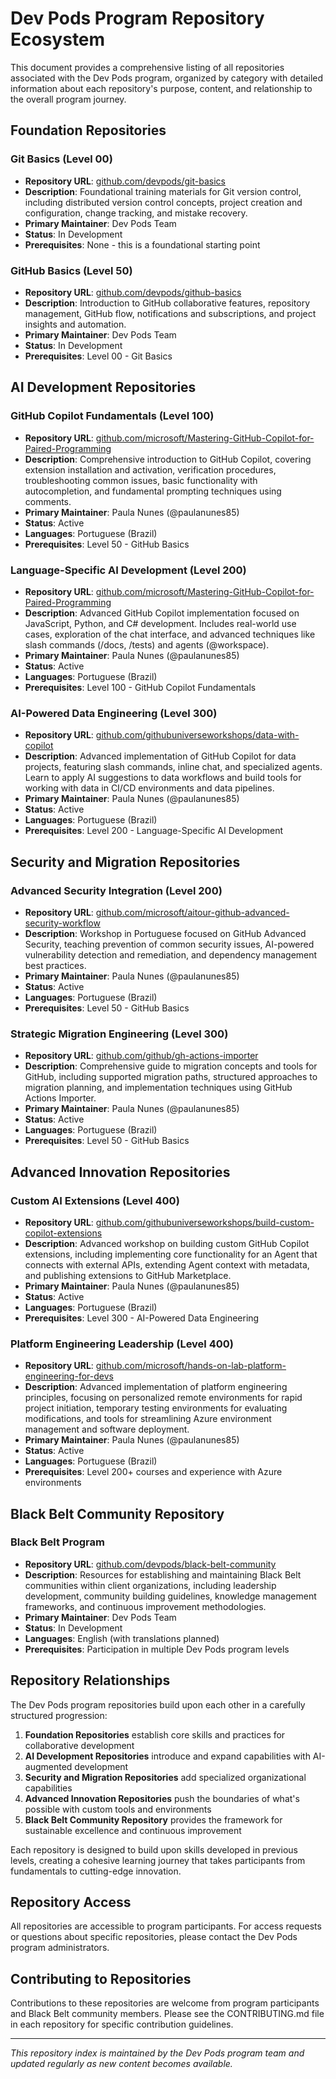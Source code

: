 # Dev Pods Program Repository Ecosystem

This document provides a comprehensive listing of all repositories associated with the Dev Pods program, organized by category with detailed information about each repository's purpose, content, and relationship to the overall program journey.

## Foundation Repositories

### Git Basics (Level 00)
- **Repository URL**: [github.com/devpods/git-basics](https://github.com/devpods/git-basics)
- **Description**: Foundational training materials for Git version control, including distributed version control concepts, project creation and configuration, change tracking, and mistake recovery.
- **Primary Maintainer**: Dev Pods Team
- **Status**: In Development
- **Prerequisites**: None - this is a foundational starting point

### GitHub Basics (Level 50)
- **Repository URL**: [github.com/devpods/github-basics](https://github.com/devpods/github-basics)
- **Description**: Introduction to GitHub collaborative features, repository management, GitHub flow, notifications and subscriptions, and project insights and automation.
- **Primary Maintainer**: Dev Pods Team
- **Status**: In Development
- **Prerequisites**: Level 00 - Git Basics

## AI Development Repositories

### GitHub Copilot Fundamentals (Level 100)
- **Repository URL**: [github.com/microsoft/Mastering-GitHub-Copilot-for-Paired-Programming](https://github.com/microsoft/Mastering-GitHub-Copilot-for-Paired-Programming)
- **Description**: Comprehensive introduction to GitHub Copilot, covering extension installation and activation, verification procedures, troubleshooting common issues, basic functionality with autocompletion, and fundamental prompting techniques using comments.
- **Primary Maintainer**: Paula Nunes (@paulanunes85)
- **Status**: Active
- **Languages**: Portuguese (Brazil)
- **Prerequisites**: Level 50 - GitHub Basics

### Language-Specific AI Development (Level 200)
- **Repository URL**: [github.com/microsoft/Mastering-GitHub-Copilot-for-Paired-Programming](https://github.com/microsoft/Mastering-GitHub-Copilot-for-Paired-Programming)
- **Description**: Advanced GitHub Copilot implementation focused on JavaScript, Python, and C# development. Includes real-world use cases, exploration of the chat interface, and advanced techniques like slash commands (/docs, /tests) and agents (@workspace).
- **Primary Maintainer**: Paula Nunes (@paulanunes85)
- **Status**: Active
- **Languages**: Portuguese (Brazil)
- **Prerequisites**: Level 100 - GitHub Copilot Fundamentals

### AI-Powered Data Engineering (Level 300)
- **Repository URL**: [github.com/githubuniverseworkshops/data-with-copilot](https://github.com/githubuniverseworkshops/data-with-copilot)
- **Description**: Advanced implementation of GitHub Copilot for data projects, featuring slash commands, inline chat, and specialized agents. Learn to apply AI suggestions to data workflows and build tools for working with data in CI/CD environments and data pipelines.
- **Primary Maintainer**: Paula Nunes (@paulanunes85)
- **Status**: Active
- **Languages**: Portuguese (Brazil)
- **Prerequisites**: Level 200 - Language-Specific AI Development

## Security and Migration Repositories

### Advanced Security Integration (Level 200)
- **Repository URL**: [github.com/microsoft/aitour-github-advanced-security-workflow](https://github.com/microsoft/aitour-github-advanced-security-workflow)
- **Description**: Workshop in Portuguese focused on GitHub Advanced Security, teaching prevention of common security issues, AI-powered vulnerability detection and remediation, and dependency management best practices.
- **Primary Maintainer**: Paula Nunes (@paulanunes85)
- **Status**: Active
- **Languages**: Portuguese (Brazil)
- **Prerequisites**: Level 50 - GitHub Basics

### Strategic Migration Engineering (Level 300)
- **Repository URL**: [github.com/github/gh-actions-importer](https://github.com/github/gh-actions-importer)
- **Description**: Comprehensive guide to migration concepts and tools for GitHub, including supported migration paths, structured approaches to migration planning, and implementation techniques using GitHub Actions Importer.
- **Primary Maintainer**: Paula Nunes (@paulanunes85)
- **Status**: Active
- **Languages**: Portuguese (Brazil)
- **Prerequisites**: Level 50 - GitHub Basics

## Advanced Innovation Repositories

### Custom AI Extensions (Level 400)
- **Repository URL**: [github.com/githubuniverseworkshops/build-custom-copilot-extensions](https://github.com/githubuniverseworkshops/build-custom-copilot-extensions)
- **Description**: Advanced workshop on building custom GitHub Copilot extensions, including implementing core functionality for an Agent that connects with external APIs, extending Agent context with metadata, and publishing extensions to GitHub Marketplace.
- **Primary Maintainer**: Paula Nunes (@paulanunes85)
- **Status**: Active
- **Languages**: Portuguese (Brazil)
- **Prerequisites**: Level 300 - AI-Powered Data Engineering

### Platform Engineering Leadership (Level 400)
- **Repository URL**: [github.com/microsoft/hands-on-lab-platform-engineering-for-devs](https://github.com/microsoft/hands-on-lab-platform-engineering-for-devs)
- **Description**: Advanced implementation of platform engineering principles, focusing on personalized remote environments for rapid project initiation, temporary testing environments for evaluating modifications, and tools for streamlining Azure environment management and software deployment.
- **Primary Maintainer**: Paula Nunes (@paulanunes85)
- **Status**: Active
- **Languages**: Portuguese (Brazil)
- **Prerequisites**: Level 200+ courses and experience with Azure environments

## Black Belt Community Repository

### Black Belt Program
- **Repository URL**: [github.com/devpods/black-belt-community](https://github.com/devpods/black-belt-community)
- **Description**: Resources for establishing and maintaining Black Belt communities within client organizations, including leadership development, community building guidelines, knowledge management frameworks, and continuous improvement methodologies.
- **Primary Maintainer**: Dev Pods Team
- **Status**: In Development
- **Languages**: English (with translations planned)
- **Prerequisites**: Participation in multiple Dev Pods program levels

## Repository Relationships

The Dev Pods program repositories build upon each other in a carefully structured progression:

1. **Foundation Repositories** establish core skills and practices for collaborative development
2. **AI Development Repositories** introduce and expand capabilities with AI-augmented development
3. **Security and Migration Repositories** add specialized organizational capabilities
4. **Advanced Innovation Repositories** push the boundaries of what's possible with custom tools and environments
5. **Black Belt Community Repository** provides the framework for sustainable excellence and continuous improvement

Each repository is designed to build upon skills developed in previous levels, creating a cohesive learning journey that takes participants from fundamentals to cutting-edge innovation.

## Repository Access

All repositories are accessible to program participants. For access requests or questions about specific repositories, please contact the Dev Pods program administrators.

## Contributing to Repositories

Contributions to these repositories are welcome from program participants and Black Belt community members. Please see the CONTRIBUTING.md file in each repository for specific contribution guidelines.

---

*This repository index is maintained by the Dev Pods program team and updated regularly as new content becomes available.*
